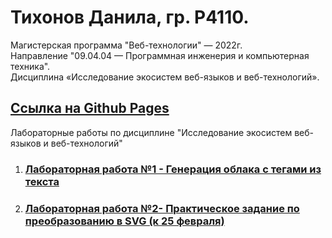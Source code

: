 # Тихонов Данила, гр. Р4110.
Магистерская программа "Веб-технологии" — 2022г.  
Направление "09.04.04 — Программная инженерия и компьютерная техника".  
Дисциплина «Исследование экосистем веб-языков и веб-технологий».  

## [Ссылка на Github Pages](https://tikhonovdanila.github.io/itmo_laboratory_work/)
Лабораторные работы по дисциплине "Исследование экосистем веб-языков и веб-технологий"
1. ### [Лабораторная работа №1 - Генерация облака с тегами из текста](https://github.com/TikhonovDanila/itmo_laboratory_work/tree/main/2022_01dec)
2. ### [Лабораторная работа №2- Практическое задание по преобразованию в SVG (к 25 февраля)](https://github.com/TikhonovDanila/itmo_laboratory_work/tree/main/2023_25feb)
